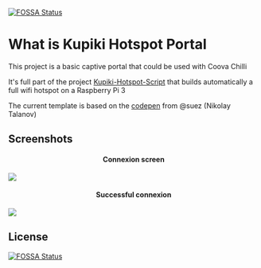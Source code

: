 [![FOSSA Status](https://app.fossa.io/api/projects/git%2Bgithub.com%2FKupiki%2FKupiki-Hotspot-Portal.svg?type=shield)](https://app.fossa.io/projects/git%2Bgithub.com%2FKupiki%2FKupiki-Hotspot-Portal?ref=badge_shield)

What is Kupiki Hotspot Portal
==================

This project is a basic captive portal that could be used with Coova Chilli

It's full part of the project [Kupiki-Hotspot-Script](https://github.com/pihomeserver/Kupiki-Hotspot-Script) that builds automatically a full wifi hotspot on a Raspberry Pi 3

The current template is based on the [codepen](https://codepen.io/suez/pen/dPqxoM) from @suez (Nikolay Talanov)

Screenshots
-----------

<h4 align="center">Connexion screen</h4>
<img src="http://www.pihomeserver.fr/hosting/portalConnect.png">
<h4 align="center">Successful connexion</h4>
<img src="http://www.pihomeserver.fr/hosting/portalConnected.png">


## License
[![FOSSA Status](https://app.fossa.io/api/projects/git%2Bgithub.com%2FKupiki%2FKupiki-Hotspot-Portal.svg?type=large)](https://app.fossa.io/projects/git%2Bgithub.com%2FKupiki%2FKupiki-Hotspot-Portal?ref=badge_large)